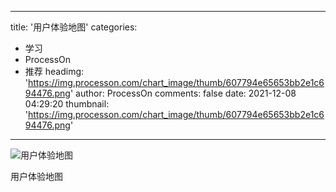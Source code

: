 
---
title: '用户体验地图'
categories: 
 - 学习
 - ProcessOn
 - 推荐
headimg: 'https://img.processon.com/chart_image/thumb/607794e65653bb2e1c694476.png'
author: ProcessOn
comments: false
date: 2021-12-08 04:29:20
thumbnail: 'https://img.processon.com/chart_image/thumb/607794e65653bb2e1c694476.png'
---

<div>   
<img class="thumb" alt="用户体验地图" src="https://img.processon.com/chart_image/thumb/607794e65653bb2e1c694476.png" referrerpolicy="no-referrer">
<p>用户体验地图</p>  
</div>
            